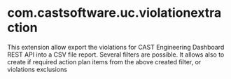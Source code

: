 # com.castsoftware.uc.violationextraction
This extension allow export the violations for CAST Engineering Dashboard REST API into a CSV file report. Several filters are possible.
It allows also to create if required action plan items from the above created filter, or violations exclusions 